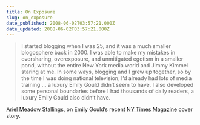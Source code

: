 ```yaml
---
title: On Exposure
slug: on_exposure
date_published: 2008-06-02T03:57:21.000Z
date_updated: 2008-06-02T03:57:21.000Z
---
```


> I started blogging when I was 25, and it was a much smaller blogosphere back in 2000. I was able to make my mistakes in oversharing, overexposure, and unmitigated egotism in a smaller pond, without the entire New York media world and Jimmy Kimmel staring at me. In some ways, blogging and I grew up together, so by the time I was doing national television, I’d already had lots of media training … a luxury Emily Gould didn’t seem to have. I also developed some personal boundaries before I had thousands of daily readers, a luxury Emily Gould also didn’t have.

[Ariel Meadow Stallings](https://web.archive.org/web/20080629053739/http://electrolicious.com/2008/05/emily-gould), on Emily Gould’s recent [NY Times Magazine](http://www.nytimes.com/2008/05/25/magazine/25internet-t.html?ei=5070&amp;en=ec3c61edbcfe6cbb&amp;ex=1212292800&amp;emc=eta1&amp;pagewanted=all) cover story.
